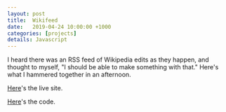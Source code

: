 ```yaml
---
layout: post
title:  Wikifeed
date:   2019-04-24 10:00:00 +1000
categories: [projects]
details: Javascript
---
```


I heard there was an RSS feed of Wikipedia edits as they happen, and thought to myself, "I should be able to make something with that." Here's what I hammered together in an afternoon.

[Here](https://www.ryanmonro.com/wikifeed/index.html)'s the live site.

[Here](https://www.github.com/ryanmonro/wikifeed/)'s the code.